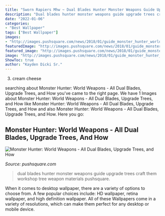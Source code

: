 ```yaml
---
title: "Sworn Rapiers Mhw ~ Dual Blades Hunter Monster Weapons Guide Upgrade Trees Craft Them Workshop Tree Weapon Materials Pushsquare"
description: "Dual blades hunter monster weapons guide upgrade trees craft them workshop tree weapon materials pushsquare"
date: "2022-01-06"
categories:
- "Best Wallpaper"
tags: ["Best Wallpaper"]
images:
- "http://images.pushsquare.com/news/2018/01/guide_monster_hunter_world_weapons_n_all_dual_blades_upgrade_trees_and_how_to_craft_them/attachment/5/original.jpg"
featuredImage: "http://images.pushsquare.com/news/2018/01/guide_monster_hunter_world_weapons_n_all_dual_blades_upgrade_trees_and_how_to_craft_them/attachment/5/original.jpg"
featured_image: "http://images.pushsquare.com/news/2018/01/guide_monster_hunter_world_weapons_n_all_dual_blades_upgrade_trees_and_how_to_craft_them/attachment/5/original.jpg"
image: "http://images.pushsquare.com/news/2018/01/guide_monster_hunter_world_weapons_n_all_dual_blades_upgrade_trees_and_how_to_craft_them/attachment/5/original.jpg"
ShowToc: true
author: "Kayden Dicki Sr."
---
```



3. cream cheese 

	

		
searching about Monster Hunter: World Weapons - All Dual Blades, Upgrade Trees, and How you've came to the right page. We have 1 Images about Monster Hunter: World Weapons - All Dual Blades, Upgrade Trees, and How like Monster Hunter: World Weapons - All Dual Blades, Upgrade Trees, and How and also Monster Hunter: World Weapons - All Dual Blades, Upgrade Trees, and How. Here you go:
		
    
## Monster Hunter: World Weapons - All Dual Blades, Upgrade Trees, And How

<img loading=lazy src="http://images.pushsquare.com/news/2018/01/guide_monster_hunter_world_weapons_n_all_dual_blades_upgrade_trees_and_how_to_craft_them/attachment/5/original.jpg" onerror="this.onerror=null;this.src='https://tse2.mm.bing.net/th?id=OIP.I6KMJP4yVyUDYXX0TDWJrgHaEK&amp;pid=15.1';" alt="Monster Hunter: World Weapons - All Dual Blades, Upgrade Trees, and How">

_Source: pushsquare.com_

>dual blades hunter monster weapons guide upgrade trees craft them workshop tree weapon materials pushsquare. 

	

When it comes to desktop wallpaper, there are a variety of options to choose from. A few popular choices include: HD wallpaper, retina wallpaper, and high definition wallpaper. All of these Wallpapers come in a variety of resolutions, which can make them perfect for any desktop or mobile device. 

